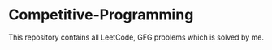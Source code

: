 # Competitive-Programming
This repository contains all LeetCode, GFG problems which is solved by me.
